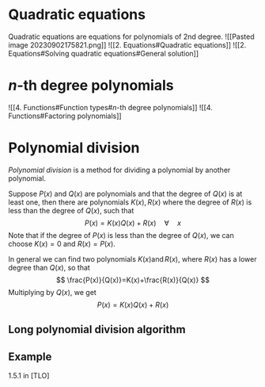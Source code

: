 # Quadratic equations
Quadratic equations are equations for polynomials of 2nd degree.
![[Pasted image 20230902175821.png]]
![[2. Equations#Quadratic equations]]
![[2. Equations#Solving quadratic equations#General solution]]

# $n$-th degree polynomials
![[4. Functions#Function types#$n$-th degree polynomials]]
![[4. Functions#Factoring polynomials]]

# Polynomial division
*Polynomial division* is a method for dividing a polynomial by another polynomial.

Suppose $P(x)$ and $Q(x)$ are polynomials and that the degree of $Q(x)$ is at least one, then there are polynomials $K(x), R(x)$ where the degree of $R(x)$ is less than the degree of $Q(x)$, such that $$ P(x)=K(x) Q(x)+R(x) \quad \forall \quad x $$Note that if the degree of $P(x)$ is less than the degree of $Q(x)$, we can choose $K(x)=0$ and $R(x)=P(x)$.

In general we can find two polynomials $K(x)\operatorname{and} R(x)$, where $R(x)$ has a lower degree than $Q(x)$, so that $$ \frac{P(x)}{Q(x)}=K(x)+\frac{R(x)}{Q(x)} $$ Multiplying by $Q(x)$, we get $$ P(x)=K(x) Q(x)+R(x) $$
## Long polynomial division algorithm
## Example
1.5.1 in [TLO]